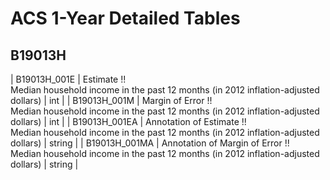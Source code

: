 # ACS 1-Year Detailed Tables

## B19013H

| B19013H_001E | Estimate !!<br>Median household income in the past 12 months (in 2012 inflation-adjusted dollars) | int |
| B19013H_001M | Margin of Error !!<br>Median household income in the past 12 months (in 2012 inflation-adjusted dollars) | int |
| B19013H_001EA | Annotation of Estimate !!<br>Median household income in the past 12 months (in 2012 inflation-adjusted dollars) | string |
| B19013H_001MA | Annotation of Margin of Error !!<br>Median household income in the past 12 months (in 2012 inflation-adjusted dollars) | string |

